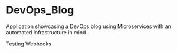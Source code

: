 # DevOps_Blog
Application showcasing a DevOps blog using Microservices with an automated infrastructure in mind. 

Testing Webhooks
